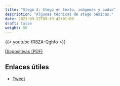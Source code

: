 ```yaml
---
title: "Stego 2: Stego en texto, imágenes y audio"
description: "Algunas técnicas de stego básicas."
date: 2021-03-22T09:19:42+01:00
draft: false
weight: 50
---
```


{{< youtube fR8ZA-Qghfo >}}

[Diapositivas (PDF)](stego-2.pdf)

## Enlaces útiles

* [Tweet](https://twitter.com/David3141593/status/1371974874856587268)
